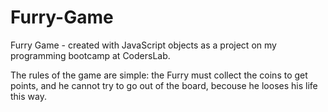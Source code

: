 # Furry-Game
Furry Game - created with JavaScript objects as a project on my programming bootcamp at CodersLab.

The rules of the game are simple: the Furry must collect the coins to get points, and he cannot try to go out of the board, becouse he looses his life this way.


